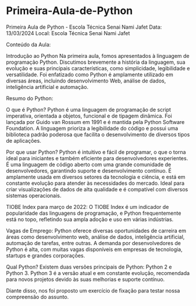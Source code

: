 # Primeira-Aula-de-Python
Primeira Aula de Python - Escola Técnica Senai Nami Jafet Data: 13/03/2024  Local: Escola Técnica Senai Nami Jafet

Conteúdo da Aula:

Introdução ao Python
Na primeira aula, fomos apresentados à linguagem de programação Python. Discutimos brevemente a história da linguagem, sua evolução e suas principais características, como simplicidade, legibilidade e versatilidade. Foi enfatizado como Python é amplamente utilizado em diversas áreas, incluindo desenvolvimento Web, análise de dados, inteligência artificial e automação.

Resumo do Python:

O que é Python?
Python é uma linguagem de programação de script imperativa, orientada a objetos, funcional e de tipagem dinâmica. Foi lançada por Guido van Rossum em 1991 e é mantida pela Python Software Foundation. A linguagem prioriza a legibilidade do código e possui uma biblioteca padrão poderosa que facilita o desenvolvimento de diversos tipos de aplicações.

Por que usar Python?
Python é intuitivo e fácil de programar, o que o torna ideal para iniciantes e também eficiente para desenvolvedores experientes. É uma linguagem de código aberto com uma grande comunidade de desenvolvedores, garantindo suporte e desenvolvimento contínuo. É amplamente usada em diversos setores da tecnologia e ciência, e está em constante evolução para atender às necessidades do mercado. Ideal para criar visualizações de dados de alta qualidade e é compatível com diversos sistemas operacionais.

TIOBE Index para março de 2022:
O TIOBE Index é um indicador de popularidade das linguagens de programação, e Python frequentemente está no topo, refletindo sua ampla adoção e uso em várias indústrias.

Vagas de Emprego:
Python oferece diversas oportunidades de carreira em áreas como desenvolvimento web, análise de dados, inteligência artificial, automação de tarefas, entre outras. A demanda por desenvolvedores de Python é alta, com muitas vagas disponíveis em empresas de tecnologia, startups e grandes corporações.

Qual Python?
Existem duas versões principais de Python: Python 2 e Python 3. Python 3 é a versão atual e em constante evolução, recomendada para novos projetos devido às suas melhorias e suporte contínuo.

Diante disso, nos foi proposto um exercício de fixação para testar nossa compreensão do assunto.
